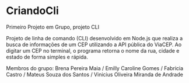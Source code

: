 # CriandoCli
Primeiro Projeto em Grupo, projeto CLI

Projeto de linha de comando (CLI) desenvolvido em Node.js que realiza a busca de informações de um CEP utilizando a API pública do ViaCEP.
Ao digitar um CEP no terminal, o programa retorna o nome da rua, cidade e estado de forma simples e rápida.

Membros do grupo:
Brena Pereira Maia /
Emilly Caroline Gomes /
Fabricia Castro /
Mateus Souza dos Santos /
Vinicius Oliveira Miranda de Andrade
